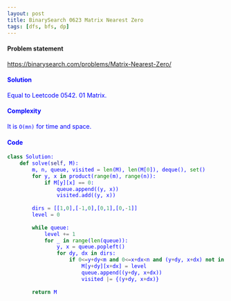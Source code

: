 ```yaml
---
layout: post
title: BinarySearch 0623 Matrix Nearest Zero
tags: [dfs, bfs, dp]
---
```


#### Problem statement

<a href="https://binarysearch.com/problems/Matrix-Nearest-Zero/"> <font color = blue>https://binarysearch.com/problems/Matrix-Nearest-Zero/

#### Solution
Equal to Leetcode 0542. 01 Matrix.

#### Complexity
It is `O(mn)` for time and space.

#### Code
```python
class Solution:
    def solve(self, M):
        m, n, queue, visited = len(M), len(M[0]), deque(), set()
        for y, x in product(range(m), range(n)):
            if M[y][x] == 0: 
                queue.append((y, x))
                visited.add((y, x))
                
        dirs = [[1,0],[-1,0],[0,1],[0,-1]]
        level = 0
        
        while queue:
            level += 1
            for _ in range(len(queue)):
                y, x = queue.popleft()
                for dy, dx in dirs:
                    if 0<=y+dy<m and 0<=x+dx<n and (y+dy, x+dx) not in visited:
                        M[y+dy][x+dx] = level
                        queue.append((y+dy, x+dx))
                        visited |= {(y+dy, x+dx)}
        
        return M
```
